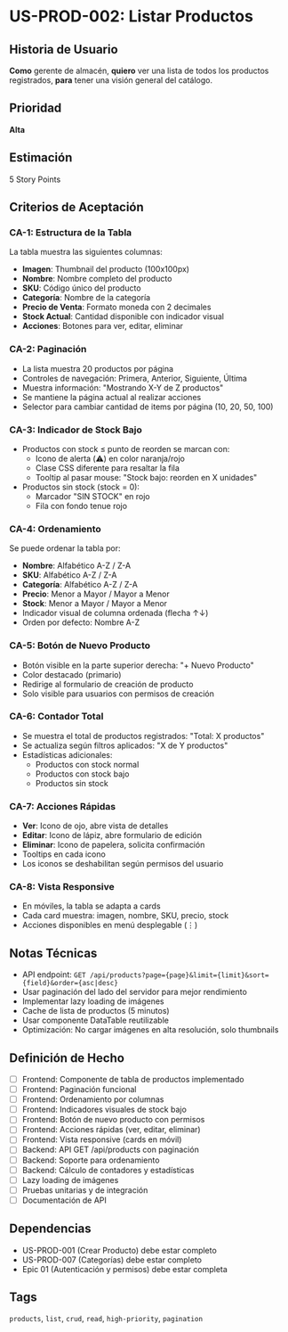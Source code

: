 # US-PROD-002: Listar Productos

## Historia de Usuario
**Como** gerente de almacén,
**quiero** ver una lista de todos los productos registrados,
**para** tener una visión general del catálogo.

## Prioridad
**Alta**

## Estimación
5 Story Points

## Criterios de Aceptación

### CA-1: Estructura de la Tabla
La tabla muestra las siguientes columnas:
- **Imagen**: Thumbnail del producto (100x100px)
- **Nombre**: Nombre completo del producto
- **SKU**: Código único del producto
- **Categoría**: Nombre de la categoría
- **Precio de Venta**: Formato moneda con 2 decimales
- **Stock Actual**: Cantidad disponible con indicador visual
- **Acciones**: Botones para ver, editar, eliminar

### CA-2: Paginación
- La lista muestra 20 productos por página
- Controles de navegación: Primera, Anterior, Siguiente, Última
- Muestra información: "Mostrando X-Y de Z productos"
- Se mantiene la página actual al realizar acciones
- Selector para cambiar cantidad de items por página (10, 20, 50, 100)

### CA-3: Indicador de Stock Bajo
- Productos con stock ≤ punto de reorden se marcan con:
  - Icono de alerta (⚠️) en color naranja/rojo
  - Clase CSS diferente para resaltar la fila
  - Tooltip al pasar mouse: "Stock bajo: reorden en X unidades"
- Productos sin stock (stock = 0):
  - Marcador "SIN STOCK" en rojo
  - Fila con fondo tenue rojo

### CA-4: Ordenamiento
Se puede ordenar la tabla por:
- **Nombre**: Alfabético A-Z / Z-A
- **SKU**: Alfabético A-Z / Z-A
- **Categoría**: Alfabético A-Z / Z-A
- **Precio**: Menor a Mayor / Mayor a Menor
- **Stock**: Menor a Mayor / Mayor a Menor
- Indicador visual de columna ordenada (flecha ↑↓)
- Orden por defecto: Nombre A-Z

### CA-5: Botón de Nuevo Producto
- Botón visible en la parte superior derecha: "+ Nuevo Producto"
- Color destacado (primario)
- Redirige al formulario de creación de producto
- Solo visible para usuarios con permisos de creación

### CA-6: Contador Total
- Se muestra el total de productos registrados: "Total: X productos"
- Se actualiza según filtros aplicados: "X de Y productos"
- Estadísticas adicionales:
  - Productos con stock normal
  - Productos con stock bajo
  - Productos sin stock

### CA-7: Acciones Rápidas
- **Ver**: Icono de ojo, abre vista de detalles
- **Editar**: Icono de lápiz, abre formulario de edición
- **Eliminar**: Icono de papelera, solicita confirmación
- Tooltips en cada icono
- Los iconos se deshabilitan según permisos del usuario

### CA-8: Vista Responsive
- En móviles, la tabla se adapta a cards
- Cada card muestra: imagen, nombre, SKU, precio, stock
- Acciones disponibles en menú desplegable (⋮)

## Notas Técnicas
- API endpoint: `GET /api/products?page={page}&limit={limit}&sort={field}&order={asc|desc}`
- Usar paginación del lado del servidor para mejor rendimiento
- Implementar lazy loading de imágenes
- Cache de lista de productos (5 minutos)
- Usar componente DataTable reutilizable
- Optimización: No cargar imágenes en alta resolución, solo thumbnails

## Definición de Hecho
- [ ] Frontend: Componente de tabla de productos implementado
- [ ] Frontend: Paginación funcional
- [ ] Frontend: Ordenamiento por columnas
- [ ] Frontend: Indicadores visuales de stock bajo
- [ ] Frontend: Botón de nuevo producto con permisos
- [ ] Frontend: Acciones rápidas (ver, editar, eliminar)
- [ ] Frontend: Vista responsive (cards en móvil)
- [ ] Backend: API GET /api/products con paginación
- [ ] Backend: Soporte para ordenamiento
- [ ] Backend: Cálculo de contadores y estadísticas
- [ ] Lazy loading de imágenes
- [ ] Pruebas unitarias y de integración
- [ ] Documentación de API

## Dependencias
- US-PROD-001 (Crear Producto) debe estar completo
- US-PROD-007 (Categorías) debe estar completo
- Epic 01 (Autenticación y permisos) debe estar completa

## Tags
`products`, `list`, `crud`, `read`, `high-priority`, `pagination`
